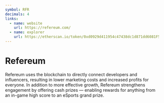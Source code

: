 ```yaml
---
symbol: RFR
decimals: 4
links:
  - name: website
    url: https://refereum.com/
  - name: explorer
    url: https://etherscan.io/token/0xd0929d411954c47438dc1d871dd6081F5C5e149c
---
```


# Refereum

Refereum uses the blockchain to directly connect developers and influencers, resulting in lower marketing costs and increased profits for everyone. In addition to more effective growth, Refereum strengthens engagement by offering cash prizes — enabling rewards for anything from an in-game high score to an eSports grand prize.
